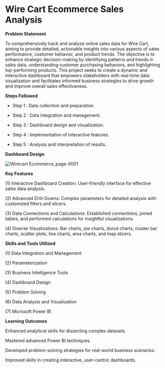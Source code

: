 # Wire Cart Ecommerce Sales Analysis

**Problem Statement**

To comprehensively track and analyze online sales data for Wire Cart, aiming to provide detailed, actionable insights into various aspects of sales performance, customer behavior, and product trends. The objective is to enhance strategic decision-making by identifying patterns and trends in sales data, understanding customer purchasing behaviors, and highlighting top-performing products. This project seeks to create a dynamic and interactive dashboard that empowers stakeholders with real-time data visualization and facilitates informed business strategies to drive growth and improve overall sales effectiveness.

**Steps Followed**

- Step 1 : Data collection and preparation.

- Step 2 : Data integration and management.

- Step 3 : Dashboard design and visualization.

- Step 4 : Implementation of interactive features.

- Step 5 : Analysis and interpretation of results.

**Dashboard Design**
  
  ![Wirecart Ecommerce_page-0001](https://github.com/Sagarparkhe/Ecommerce-Sales-Analysis-Dashboard/assets/171353864/8f914692-c60c-4046-88f1-c26ffde08be0)

**Key Features**

(1) Interactive Dashboard Creation: User-friendly interface for effective sales data analysis.

(2) Advanced Drill-Downs: Complex parameters for detailed analysis with customized filters and slicers.

(3) Data Connections and Calculations: Established connections, joined tables, and performed calculations for insightful visualizations.

(4) Diverse Visualizations: Bar charts, pie charts, donut charts, cluster bar charts, scatter plots, line charts, area charts, and map slicers.

**Skills and Tools Utilized**

(1) Data Integration and Management

(2) Parameterization

(3) Business Intelligence Tools

(4) Dashboard Design

(5) Problem Solving

(6) Data Analysis and Visualization

(7) Microsoft Power BI

**Learning Outcomes**

Enhanced analytical skills for dissecting complex datasets.

Mastered advanced Power BI techniques.

Developed problem-solving strategies for real-world business scenarios.

Improved skills in creating interactive, user-centric dashboards.
